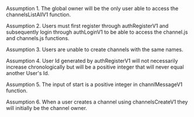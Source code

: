 Assumption 1.
The global owner will be the only user able to access the channelsListAllV1 function.

Assumption 2.
Users must first register through authRegisterV1 and subsequently login through authLoginV1 to be able to access the channel.js and channels.js functions.

Assumption 3.
Users are unable to create channels with the same names.

Assumption 4.
User Id generated by authRegisterV1 will not necessarily increase chronologically but will be a positive integer that will never equal another User's Id.

Assumption 5. 
The input of start is a positive integer in channlMessageV1 function.

Assumption 6.
When a user creates a channel using channelsCreateV1 they will initially be the channel owner.